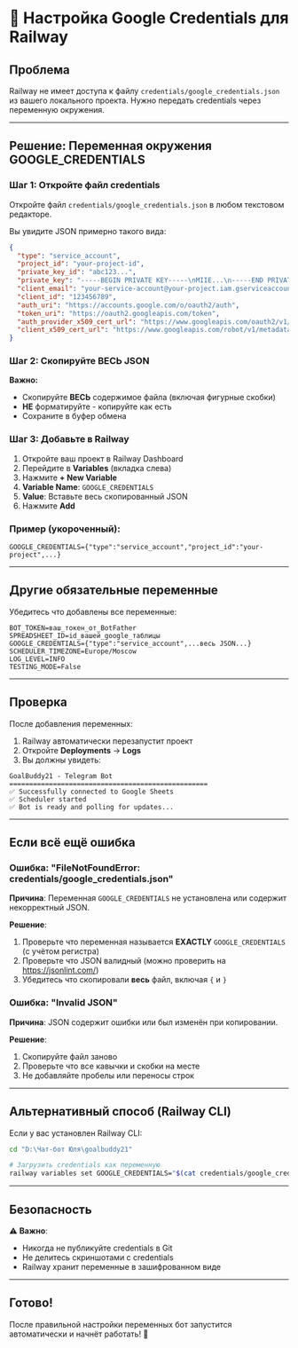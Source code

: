 # 🔐 Настройка Google Credentials для Railway

## Проблема

Railway не имеет доступа к файлу `credentials/google_credentials.json` из вашего локального проекта. Нужно передать credentials через переменную окружения.

---

## Решение: Переменная окружения GOOGLE_CREDENTIALS

### Шаг 1: Откройте файл credentials

Откройте файл `credentials/google_credentials.json` в любом текстовом редакторе.

Вы увидите JSON примерно такого вида:

```json
{
  "type": "service_account",
  "project_id": "your-project-id",
  "private_key_id": "abc123...",
  "private_key": "-----BEGIN PRIVATE KEY-----\nMIIE...\n-----END PRIVATE KEY-----\n",
  "client_email": "your-service-account@your-project.iam.gserviceaccount.com",
  "client_id": "123456789",
  "auth_uri": "https://accounts.google.com/o/oauth2/auth",
  "token_uri": "https://oauth2.googleapis.com/token",
  "auth_provider_x509_cert_url": "https://www.googleapis.com/oauth2/v1/certs",
  "client_x509_cert_url": "https://www.googleapis.com/robot/v1/metadata/x509/your-service-account%40your-project.iam.gserviceaccount.com"
}
```

### Шаг 2: Скопируйте ВЕСЬ JSON

**Важно:**
- Скопируйте **ВЕСЬ** содержимое файла (включая фигурные скобки)
- **НЕ** форматируйте - копируйте как есть
- Сохраните в буфер обмена

### Шаг 3: Добавьте в Railway

1. Откройте ваш проект в Railway Dashboard
2. Перейдите в **Variables** (вкладка слева)
3. Нажмите **+ New Variable**
4. **Variable Name**: `GOOGLE_CREDENTIALS`
5. **Value**: Вставьте весь скопированный JSON
6. Нажмите **Add**

### Пример (укороченный):

```
GOOGLE_CREDENTIALS={"type":"service_account","project_id":"your-project",...}
```

---

## Другие обязательные переменные

Убедитесь что добавлены все переменные:

```env
BOT_TOKEN=ваш_токен_от_BotFather
SPREADSHEET_ID=id_вашей_google_таблицы
GOOGLE_CREDENTIALS={"type":"service_account",...весь JSON...}
SCHEDULER_TIMEZONE=Europe/Moscow
LOG_LEVEL=INFO
TESTING_MODE=False
```

---

## Проверка

После добавления переменных:

1. Railway автоматически перезапустит проект
2. Откройте **Deployments** → **Logs**
3. Вы должны увидеть:

```
GoalBuddy21 - Telegram Bot
==================================================
✅ Successfully connected to Google Sheets
✅ Scheduler started
✅ Bot is ready and polling for updates...
```

---

## Если всё ещё ошибка

### Ошибка: "FileNotFoundError: credentials/google_credentials.json"

**Причина**: Переменная `GOOGLE_CREDENTIALS` не установлена или содержит некорректный JSON.

**Решение**:
1. Проверьте что переменная называется **EXACTLY** `GOOGLE_CREDENTIALS` (с учётом регистра)
2. Проверьте что JSON валидный (можно проверить на https://jsonlint.com/)
3. Убедитесь что скопировали **весь** файл, включая `{` и `}`

### Ошибка: "Invalid JSON"

**Причина**: JSON содержит ошибки или был изменён при копировании.

**Решение**:
1. Скопируйте файл заново
2. Проверьте что все кавычки и скобки на месте
3. Не добавляйте пробелы или переносы строк

---

## Альтернативный способ (Railway CLI)

Если у вас установлен Railway CLI:

```bash
cd "D:\Чат-бот Юля\goalbuddy21"

# Загрузить credentials как переменную
railway variables set GOOGLE_CREDENTIALS="$(cat credentials/google_credentials.json | tr -d '\n\r')"
```

---

## Безопасность

⚠️ **Важно**:
- Никогда не публикуйте credentials в Git
- Не делитесь скриншотами с credentials
- Railway хранит переменные в зашифрованном виде

---

## Готово!

После правильной настройки переменных бот запустится автоматически и начнёт работать! 🚀

